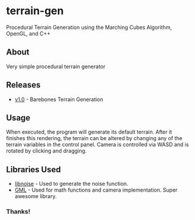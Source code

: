 # terrain-gen
Procedural Terrain Generation using the Marching Cubes Algorithm, OpenGL, and C++

## About
Very simple procedural terrain generator

## Releases
* [v1.0](https://github.com/zak-grumbles/terrain-gen/releases/tag/v1.0) - Barebones Terrain Generation

## Usage
When executed, the program will generate its default terrain. After it finishes this rendering, the terrain can be altered by changing any of the terrain variables in the control panel. Camera is controlled via WASD and is rotated by clicking and dragging.

## Libraries Used
* [libnoise](http://libnoise.sourceforge.net/) - Used to generate the noise function.
* [GML](http://glm.g-truc.net/0.9.7/index.html) - Used for math functions and camera implementation. Super awesome library.

### Thanks!
